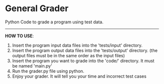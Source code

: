 # General Grader

Python Code to grade a program using test data.

------------------------------------------------------------------
**HOW TO USE**:
1. Insert the program input data files into the 'tests/input' directory.
2. Insert the program output data files into the 'tests/output' directory. 
(the output files must be in the same order as the input files)
3. Insert the program you want to grade into the 'code/' directory. It must be named 'main.py'
4. Run the grader.py file using python.
5. Enjoy your grader. It will tell you your time and incorrect test cases
